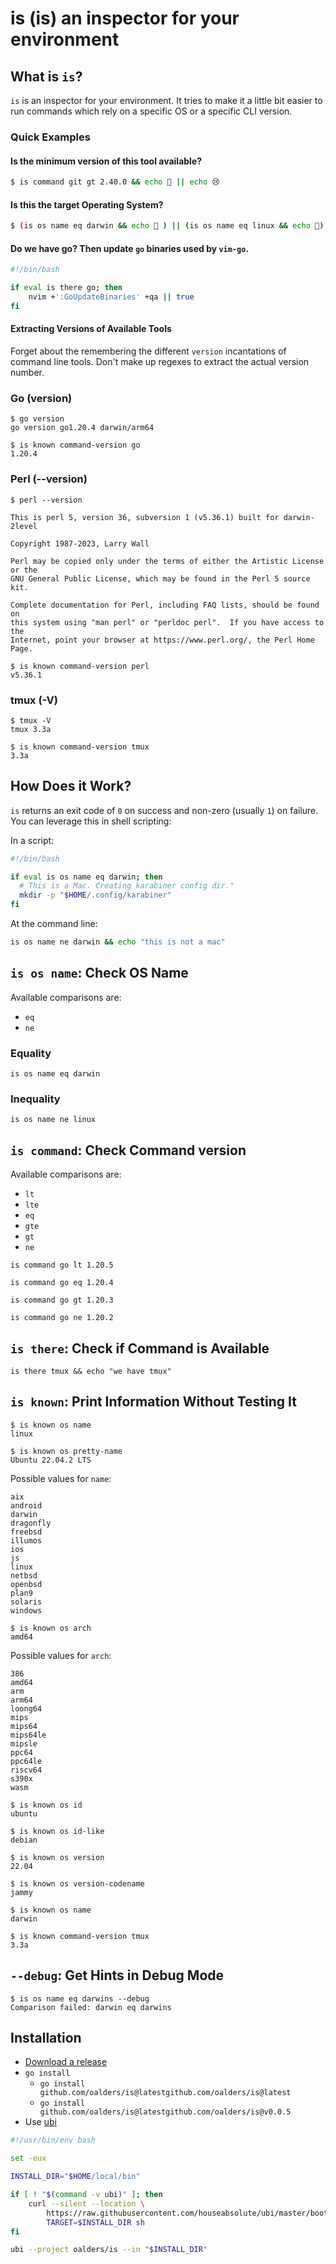 # is (is) an inspector for your environment

## What is `is`?

`is` is an inspector for your environment. It tries to make it a little bit
easier to run commands which rely on a specific OS or a specific CLI version.

### Quick Examples

#### Is the minimum version of this tool available?

```bash
$ is command git gt 2.40.0 && echo 🥳 || echo 😢
```

#### Is this the target Operating System?
```bash
$ (is os name eq darwin && echo 🍏 ) || (is os name eq linux && echo 🐧)
```

#### Do we have go? Then update `go` binaries used by `vim-go`.

```bash
#!/bin/bash

if eval is there go; then
    nvim +':GoUpdateBinaries' +qa || true
fi
```

#### Extracting Versions of Available Tools

Forget about the remembering the different `version` incantations of command
line tools. Don't make up regexes to extract the actual version number.

### Go (version)

```text
$ go version
go version go1.20.4 darwin/arm64
```

```text
$ is known command-version go
1.20.4
```

### Perl (--version)

```text
$ perl --version

This is perl 5, version 36, subversion 1 (v5.36.1) built for darwin-2level

Copyright 1987-2023, Larry Wall

Perl may be copied only under the terms of either the Artistic License or the
GNU General Public License, which may be found in the Perl 5 source kit.

Complete documentation for Perl, including FAQ lists, should be found on
this system using "man perl" or "perldoc perl".  If you have access to the
Internet, point your browser at https://www.perl.org/, the Perl Home Page.
```

```text
$ is known command-version perl
v5.36.1
```

### tmux (-V)

```text
$ tmux -V
tmux 3.3a
```

```text
$ is known command-version tmux
3.3a
```



## How Does it Work?

`is` returns an exit code of `0` on success and non-zero (usually `1`) on failure. You can leverage this in shell scripting:

In a script:

```bash
#!/bin/bash

if eval is os name eq darwin; then
  # This is a Mac. Creating karabiner config dir."
  mkdir -p "$HOME/.config/karabiner"
fi
```

At the command line:

```bash
is os name ne darwin && echo "this is not a mac"
```

## `is os name`: Check OS Name

Available comparisons are:

* `eq`
* `ne`

### Equality

```text
is os name eq darwin
```

### Inequality

```text
is os name ne linux
```

## `is command`: Check Command version

Available comparisons are:

* `lt`
* `lte`
* `eq`
* `gte`
* `gt`
* `ne`

```text
is command go lt 1.20.5

is command go eq 1.20.4

is command go gt 1.20.3

is command go ne 1.20.2
```

## `is there`: Check if Command is Available

```text
is there tmux && echo "we have tmux"
```

## `is known`: Print Information Without Testing It

```text
$ is known os name
linux
```

```text
$ is known os pretty-name
Ubuntu 22.04.2 LTS
```

Possible values for `name`:

```text
aix
android
darwin
dragonfly
freebsd
illumos
ios
js
linux
netbsd
openbsd
plan9
solaris
windows
```

```text
$ is known os arch
amd64
```

Possible values for `arch`:

```text
386
amd64
arm
arm64
loong64
mips
mips64
mips64le
mipsle
ppc64
ppc64le
riscv64
s390x
wasm
```

```text
$ is known os id
ubuntu
```

```text
$ is known os id-like
debian
```

```text
$ is known os version
22.04
```

```text
$ is known os version-codename
jammy
```

```text
$ is known os name
darwin
```

```text
$ is known command-version tmux
3.3a
```

## `--debug`: Get Hints in Debug Mode

```text
$ is os name eq darwins --debug
Comparison failed: darwin eq darwins
```

## Installation

* [Download a release](https://github.com/oalders/is/releases)
* `go install`
  * `go install github.com/oalders/is@latestgithub.com/oalders/is@latest`
  * `go install github.com/oalders/is@latestgithub.com/oalders/is@v0.0.5`
* Use [ubi](https://github.com/houseabsolute/ubi)

```bash
#!/usr/bin/env bash

set -eux

INSTALL_DIR="$HOME/local/bin"

if [ ! "$(command -v ubi)" ]; then
    curl --silent --location \
        https://raw.githubusercontent.com/houseabsolute/ubi/master/bootstrap/bootstrap-ubi.sh |
        TARGET=$INSTALL_DIR sh
fi

ubi --project oalders/is --in "$INSTALL_DIR"
```
